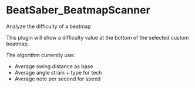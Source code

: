 # BeatSaber_BeatmapScanner
Analyze the difficulty of a beatmap

This plugin will show a difficulty value at the bottom of the selected custom beatmap. <br />

The algorithm currently use:
+ Average swing distance as base
+ Average angle strain + type for tech
+ Average note per second for speed
